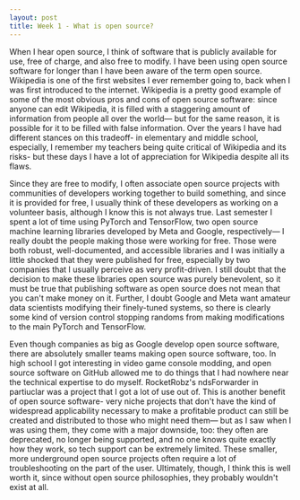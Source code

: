 ```yaml
---
layout: post
title: Week 1 - What is open source?
---
```




When I hear open source, I think of software that is publicly available for use, free of charge, and also free to modify. I have been using open source software for longer than I have been aware of the term open source. Wikipedia is one of the first websites I ever remember going to, back when I was first introduced to the internet. Wikipedia is a pretty good example of some of the most obvious pros and cons of open source software: since anyone can edit Wikipedia, it is filled with a staggering amount of information from people all over the world— but for the same reason, it is possible for it to be filled with false information. Over the years I have had different stances on this tradeoff- in elementary and middle school, especially, I remember my teachers being quite critical of Wikipedia and its risks- but these days I have a lot of appreciation for Wikipedia despite all its flaws.

Since they are free to modify, I often associate open source projects with communities of developers working together to build something, and since it is provided for free, I usually think of these developers as working on a volunteer basis, although I know this is not always true. Last semester I spent a lot of time using PyTorch and TensorFlow, two open source machine learning libraries developed by Meta and Google, respectively— I really doubt the people making those were working for free. Those were both robust, well-documented, and accessible libraries and I was initially a little shocked that they were published for free, especially by two companies that I usually perceive as very profit-driven. I still doubt that the decision to make these libraries open source was purely benevolent, so it must be true that publishing software as open source does not mean that you can't make money on it. Further, I doubt Google and Meta want amateur data scientists modifying their finely-tuned systems, so there is clearly some kind of version control stopping randoms from making modifications to the main PyTorch and TensorFlow.

Even though companies as big as Google develop open source software, there are absolutely smaller teams making open source software, too. In high school I got interesting in video game console modding, and open source software on GitHub allowed me to do things that I had nowhere near the technical expertise to do myself. RocketRobz's ndsForwarder in partiuclar was a project that I got a lot of use out of. This is another benefit of open source software- very niche projects that don't have the kind of widespread applicability necessary to make a profitable product can still be created and distributed to those who might need them— but as I saw when I was using them, they come with a major downside, too: they often are deprecated, no longer being supported, and no one knows quite exactly how they work, so tech support can be extremely limited. These smaller, more underground open source projects often require a lot of troubleshooting on the part of the user. Ultimately, though, I think this is well worth it, since without open source philosophies, they probably wouldn't exist at all.